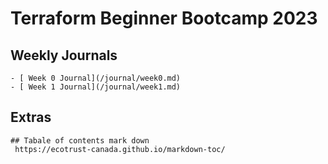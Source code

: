 # Terraform Beginner Bootcamp 2023
  ## Weekly Journals
    - [ Week 0 Journal](/journal/week0.md)
    - [ Week 1 Journal](/journal/week1.md)
    
  ## Extras  
    ## Tabale of contents mark down
     https://ecotrust-canada.github.io/markdown-toc/
